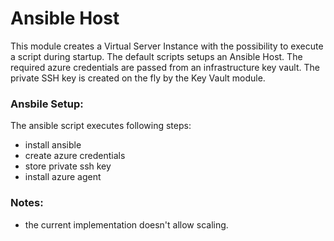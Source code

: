 # Ansible Host

This module creates a Virtual Server Instance with the possibility to execute a script during startup. The default
scripts setups an Ansible Host. The required azure credentials are passed from an infrastructure key vault. The private
SSH key is created on the fly by the Key Vault module.

### Ansbile Setup:

The ansible script executes following steps:

- install ansible
- create azure credentials
- store private ssh key
- install azure agent

### Notes:

- the current implementation doesn't allow scaling.
